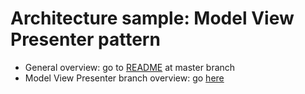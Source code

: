 # Architecture sample: Model View Presenter pattern

- General overview: go to [README](https://github.com/worldline-spain/flutter_votlin_app/blob/master/README.md) at master branch
- Model View Presenter branch overview: go [here](/flutter_votlin_app)